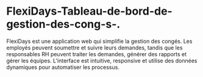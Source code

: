 # FlexiDays-Tableau-de-bord-de-gestion-des-cong-s-.
FlexiDays est une application web qui simplifie la gestion des congés. Les employés peuvent soumettre et suivre leurs demandes, tandis que les responsables RH peuvent traiter les demandes, générer des rapports et gérer les équipes. L’interface est intuitive, responsive et utilise des données dynamiques pour automatiser les processus.
